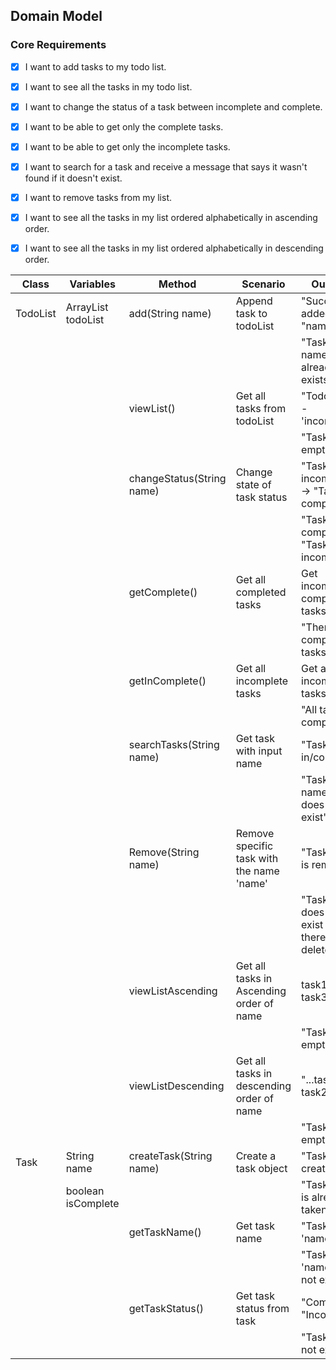 ## Domain Model

### Core Requirements

- [x] I want to add tasks to my todo list.
- [x] I want to see all the tasks in my todo list.
- [x] I want to change the status of a task between incomplete and complete.
- [x] I want to be able to get only the complete tasks.
- [x] I want to be able to get only the incomplete tasks.
- [x] I want to search for a task and receive a message that says it wasn't found if it doesn't exist.
- [x] I want to remove tasks from my list.
- [x] I want to see all the tasks in my list ordered alphabetically in ascending order.
- [x] I want to see all the tasks in my list ordered alphabetically in descending order.


| Class    | Variables                     | Method                    | Scenario                                  | Outcome                                                |
|----------|-------------------------------|---------------------------|-------------------------------------------|--------------------------------------------------------|
| TodoList | ArrayList<Task task> todoList | add(String name)          | Append task to todoList                   | "Successfully added task "name" to list                |
|          |                               |                           |                                           | "Task with name "name" already exists"                 |
|          |                               | viewList()                | Get all tasks from todoList               | "Todo 'name' - 'incomplete"                            |
|          |                               |                           |                                           | "Task list is empty"                                   |
|          |                               | changeStatus(String name) | Change state of task status               | "Task incomplete" -> "Task complete"                   |
|          |                               |                           |                                           | "Task complete" -> "Task incomplete"                   |
|          |                               | getComplete()             | Get all completed tasks                   | Get incomplete completed tasks                         |
|          |                               |                           |                                           | "There is no completed tasks"                          |
|          |                               | getInComplete()           | Get all incomplete tasks                  | Get all incomplete tasks                               |
|          |                               |                           |                                           | "All tasks are completed"                              |
|          |                               | searchTasks(String name)  | Get task with input name                  | "Task - in/complete"                                   |
|          |                               |                           |                                           | "Task with name 'name' does not exist"                 |
|          |                               | Remove(String name)       | Remove specific task with the name 'name' | "Task 'name' is removed"                               |
|          |                               |                           |                                           | "Task 'name' does not exist and therefore not deleted" |
|          |                               | viewListAscending         | Get all tasks in Ascending order of name  | task1, task2, task3...                                 |
|          |                               |                           |                                           | "Task list is empty"                                   |
|          |                               | viewListDescending        | Get all tasks in descending order of name | "...task3, task2, task1"                               |
|          |                               |                           |                                           | "Task list is empty"                                   |
| Task     | String name                   | createTask(String name)   | Create a task object                      | "Task created"                                         |
|          | boolean isComplete            |                           |                                           | "Task name is already taken"                           |
|          |                               | getTaskName()             | Get task name                             | "Task 'name'"                                          |
|          |                               |                           |                                           | "Task with 'name' does not exist"                      |
|          |                               | getTaskStatus()           | Get task status from task                 | "Complete"/ "Incomplete"                               |
|          |                               |                           |                                           | "Task does not exist"                                  |


